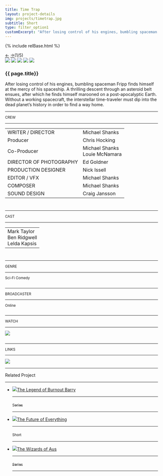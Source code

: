```yaml
---
title: Time Trap
layout: project-details
img: projects/timetrap.jpg
subtitle: Short
type: filter_option1
customExcerpt: "After losing control of his engines, bumbling spaceman Fripp finds himself at the mercy of his spaceship. A thrilling descent through an asteroid belt ensues, after which he finds himself marooned on a post-apocalyptic Earth. Without a working spacecraft, the interstellar time-traveler must dip into the dead planet’s history in order to find a way home."
---
```

{% include relBase.html %}
<section id="details">
    <div id="carousel">
      <div id="carousel_controls"><span><a href="#" id="carousel_backward">&larr;</a> <a href="#"
            id="carousel_forward">&rarr;</a></span><span id="pagecount">(1/5)</span></div>
      <div id="carousel_img">
        <img src="{{ relBase }}img/gallery/timetrap1.jpg" id="img1">
        <img src="{{ relBase }}img/gallery/timetrap2.jpg" id="img2">
        <img src="{{ relBase }}img/gallery/timetrap3.jpg" id="img3">
        <img src="{{ relBase }}img/gallery/timetrap4.jpg" id="img4">
        <img src="{{ relBase }}img/gallery/timetrap5.jpg" id="img5">
      </div>
    </div>
    <article><span id="main-detail">
      <h1>{{ page.title}}</h1><p>After losing control of his engines, bumbling spaceman Fripp finds himself at the mercy of his spaceship. A thrilling descent through an asteroid belt ensues, after which he finds himself marooned on a post-apocalyptic Earth. Without a working spacecraft, the interstellar time-traveler must dip into the dead planet’s history in order to find a way home.
      </p>
      </span>
      <sub>
        <hr>CREW
        <hr>
        <table>
          <tr>
            <td>WRITER / DIRECTOR</td>
            <td>Michael Shanks</td>
          </tr>
          <tr>
            <td>Producer</td>
            <td>Chris Hocking</td>
          </tr>
          <tr>
            <td>Co-Producer</td>
            <td>Michael Shanks<br>Louie McNamara</td>
          </tr>
          <tr>
            <td>DIRECTOR OF PHOTOGRAPHY</td>
            <td>Ed Goldner</td>
          </tr>
          <tr>
            <td>PRODUCTION DESIGNER</td>
            <td>Nick Issell</td>
          </tr>
          <tr>
            <td>EDITOR / VFX</td>
            <td>Michael Shanks</td>
          </tr>
          <tr>
            <td>COMPOSER</td>
            <td>Michael Shanks</td>
          </tr>
          <tr>
            <td>SOUND DESIGN</td>
            <td>Craig Jansson</td>
          </tr>
        </table>
        <br>
        <hr>CAST
        <hr>
        <table>
          <tr>
            <td>Mark Taylor<br>
Ben Ridgwell<br>
Lelda Kapsis</td>
          </tr>
        </table>
        <br>
        <hr>GENRE
        <hr>
        Sci-Fi Comedy<br>
        <br>
        <hr>BROADCASTER
        <hr>
        Online
        <br><br>
        <hr>WATCH
        <hr>
        <a href="https://youtu.be/BpmkpCK3ysg" target="_blank"><img src="{{ relBase }}img/social/youtube.svg" class="youtube"></a>
        <br><br>
        <hr>LINKS
        <hr>
        <a href="https://www.imdb.com/title/tt3635908/" target="_blank"><img src="{{ relBase }}img/social/imdb.svg" class="imdb"></a>
      </sub>
    </article>
    <div id="related">
      <hr>
      Related Project
      <hr>
      <ul>
        <li><a href="../the-legend-of-burnout-barry/"><img src="{{ relBase }}img/projects/barry.jpg">The Legend of Burnout
            Barry
            <hr><sub>Series</sub>
            <hr>
          </a>
        </li>
        <li><a href="../the-future-of-everything/"><img src="{{ relBase }}img/projects/tfoe.jpg">The Future of Everything
            <hr><sub>Short</sub>
            <hr>
          </a>
        </li>
        <li><a href="../the-wizards-of-aus/"><img src="{{ relBase }}img/projects/wizards.jpg">The Wizards of Aus
            <hr><sub>Series</sub>
            <hr>
          </a>
        </li>
      </ul>
    </div>
  </section>



  <div id="gradient"></div>
